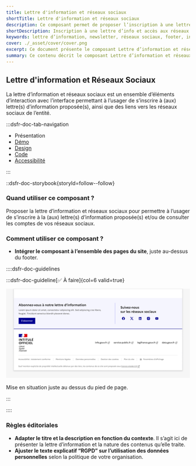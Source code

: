 ```yaml
---
title: Lettre d'information et réseaux sociaux
shortTitle: Lettre d'information et réseaux sociaux
description: Ce composant permet de proposer l’inscription à une lettre d’information et de diriger vers les réseaux sociaux de l’entité.
shortDescription: Inscription à une lettre d’info et accès aux réseaux sociaux.
keywords: lettre d’information, newsletter, réseaux sociaux, footer, interface, composant, design system, RGPD, accessibilité, usager
cover: ./_asset/cover/cover.png
excerpt: Ce document présente le composant Lettre d’information et réseaux sociaux, destiné à favoriser l’abonnement et la consultation des comptes sociaux, avec recommandations d’intégration et règles éditoriales.
summary: Ce contenu décrit le composant Lettre d’information et réseaux sociaux, conçu pour permettre aux usagers de s’abonner à une ou plusieurs lettres d’information et de consulter les réseaux sociaux de l’entité. Il précise les recommandations d’intégration, notamment sa position dans la page, et les consignes éditoriales telles que l’adaptation du message selon le contexte ou les mentions relatives à l’utilisation des données personnelles. Ce guide s’adresse aux équipes chargées de la conception éditoriale et technique des sites web publics.
---
```


## Lettre d'information et Réseaux Sociaux

La lettre d’information et réseaux sociaux est un ensemble d’éléments d’interaction avec l’interface permettant à l’usager de s’inscrire à (aux) lettre(s) d’information proposée(s), ainsi que des liens vers les réseaux sociaux de l’entité.

:::dsfr-doc-tab-navigation

- Présentation
- [Démo](./demo/index.md)
- [Design](./design/index.md)
- [Code](./code/index.md)
- [Accessibilité](./accessibility/index.md) 

:::

::dsfr-doc-storybook{storyId=follow--follow}

### Quand utiliser ce composant ?

Proposer la lettre d’information et réseaux sociaux pour permettre à l’usager de s’inscrire à la (aux) lettre(s) d’information proposée(s) et/ou de consulter les comptes de vos réseaux sociaux.

### Comment utiliser ce composant ?

- **Intégrer le composant à l’ensemble des pages du site**, juste au-dessus du footer.

::::dsfr-doc-guidelines

:::dsfr-doc-guideline[✅ À faire]{col=6 valid=true}

![À faire](./_asset/use/do-1.png)

Mise en situation juste au dessus du pied de page.

:::

::::

### Règles éditoriales

- **Adapter le titre et la description en fonction du contexte**. Il s’agit ici de présenter la lettre d’information et la nature des contenus qu’elle traite.
- **Ajuster le texte explicatif “RGPD” sur l’utilisation des données personnelles** selon la politique de votre organisation.